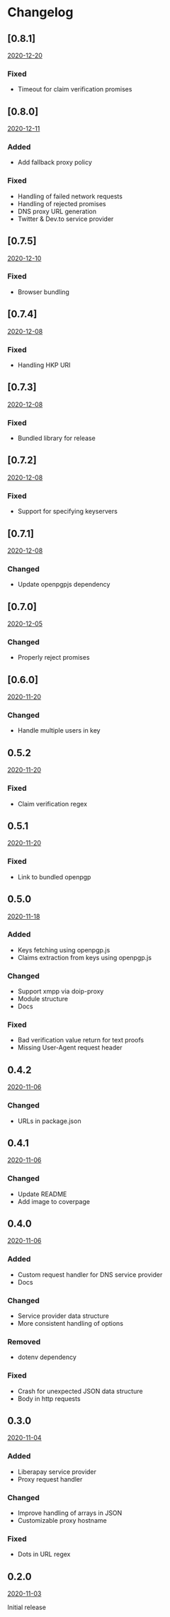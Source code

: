 # Changelog

## [0.8.1]

[2020-12-20](https://codeberg.org/keyoxide/doipjs/releases/tag/0.8.1)

### Fixed
- Timeout for claim verification promises

## [0.8.0]

[2020-12-11](https://codeberg.org/keyoxide/doipjs/releases/tag/0.8.0)

### Added
- Add fallback proxy policy

### Fixed
- Handling of failed network requests
- Handling of rejected promises
- DNS proxy URL generation
- Twitter & Dev.to service provider

## [0.7.5]

[2020-12-10](https://codeberg.org/keyoxide/doipjs/releases/tag/0.7.5)

### Fixed
- Browser bundling

## [0.7.4]

[2020-12-08](https://codeberg.org/keyoxide/doipjs/releases/tag/0.7.4)

### Fixed
- Handling HKP URI

## [0.7.3]

[2020-12-08](https://codeberg.org/keyoxide/doipjs/releases/tag/0.7.3)

### Fixed
- Bundled library for release

## [0.7.2]

[2020-12-08](https://codeberg.org/keyoxide/doipjs/releases/tag/0.7.2)

### Fixed
- Support for specifying keyservers

## [0.7.1]

[2020-12-08](https://codeberg.org/keyoxide/doipjs/releases/tag/0.7.1)

### Changed
- Update openpgpjs dependency

## [0.7.0]

[2020-12-05](https://codeberg.org/keyoxide/doipjs/releases/tag/0.7.0)

### Changed
- Properly reject promises

## [0.6.0]

[2020-11-20](https://codeberg.org/keyoxide/doipjs/releases/tag/0.6.0)

### Changed
- Handle multiple users in key

## 0.5.2

[2020-11-20](https://codeberg.org/keyoxide/doipjs/releases/tag/0.5.2)

### Fixed

- Claim verification regex

## 0.5.1

[2020-11-20](https://codeberg.org/keyoxide/doipjs/releases/tag/0.5.1)

### Fixed
- Link to bundled openpgp

## 0.5.0

[2020-11-18](https://codeberg.org/keyoxide/doipjs/releases/tag/0.5.0)

### Added
- Keys fetching using openpgp.js
- Claims extraction from keys using openpgp.js

### Changed
- Support xmpp via doip-proxy
- Module structure
- Docs

### Fixed
- Bad verification value return for text proofs
- Missing User-Agent request header

## 0.4.2

[2020-11-06](https://codeberg.org/keyoxide/doipjs/releases/tag/0.4.2)

### Changed

- URLs in package.json

## 0.4.1

[2020-11-06](https://codeberg.org/keyoxide/doipjs/releases/tag/0.4.1)

### Changed

- Update README
- Add image to coverpage

## 0.4.0

[2020-11-06](https://codeberg.org/keyoxide/doipjs/releases/tag/0.4.0)

### Added

- Custom request handler for DNS service provider
- Docs

### Changed

- Service provider data structure
- More consistent handling of options

### Removed

- dotenv dependency

### Fixed

- Crash for unexpected JSON data structure
- Body in http requests

## 0.3.0

[2020-11-04](https://codeberg.org/keyoxide/doipjs/releases/tag/0.3.0)

### Added

- Liberapay service provider
- Proxy request handler

### Changed

- Improve handling of arrays in JSON
- Customizable proxy hostname

### Fixed

- Dots in URL regex

## 0.2.0

[2020-11-03](https://codeberg.org/keyoxide/doipjs/releases/tag/0.2.0)

Initial release
